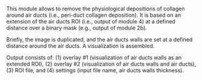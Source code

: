 This module allows to remove the physiological depositions of collagen around air ducts (i.e., peri-duct collagen deposition). It is based on an extension of the air ducts ROI (i.e., output of module 4) at a defined distance over a binary mask (e.g., output of module 2b).

Briefly, the image is duplicated, and the air ducts walls are set at a defined distance around the air ducts. A visualization is assembled.

Output consists of: (1) overlay #1 (visualization of air ducts walls as an extended ROI), (2) overlay #2 (visualization of air ducts walls and air ducts), (3) ROI file, and (4) settings (input file name, air ducts walls thickness).
